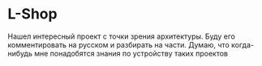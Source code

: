 # L-Shop

Нашел интересный проект с точки зрения архитектуры. Буду его комментировать на русском и разбирать на части. Думаю, что когда-нибудь мне понадобятся знания по устройству таких проектов
